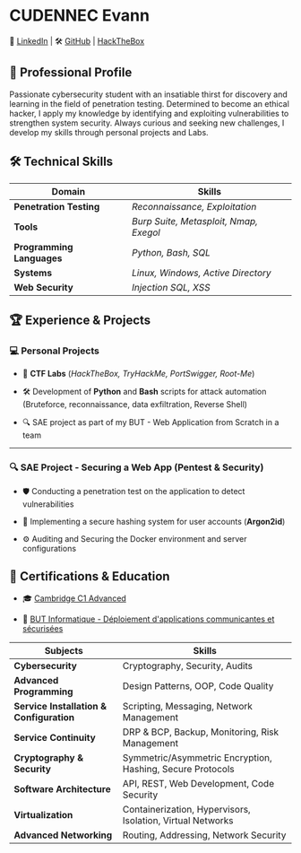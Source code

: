 # CUDENNEC Evann

🔗 [LinkedIn](https://www.linkedin.com/in/evann-cudennec/) | 🛠 [GitHub](https://github.com/DigitalTw1n) | [HackTheBox](https://app.hackthebox.com/users/2126567)


## 🎯 Professional Profile

Passionate cybersecurity student with an insatiable thirst for discovery and learning in the field of penetration testing. Determined to become an ethical hacker, I apply my knowledge by identifying and exploiting vulnerabilities to strengthen system security. Always curious and seeking new challenges, I develop my skills through personal projects and Labs.


## 🛠 Technical Skills
| **Domain** | **Skills** |
|-------------|-----------------|
|**Penetration Testing** | _Reconnaissance, Exploitation_ |
|**Tools** | _Burp Suite, Metasploit, Nmap, Exegol_ |
|**Programming Languages** | _Python, Bash, SQL_ |
|**Systems** | _Linux, Windows, Active Directory_ |
|**Web Security** | _Injection SQL, XSS_ |


## 🏆 Experience & Projects
    

### **💻 Personal Projects**

-   🎯  **CTF Labs** (_HackTheBox, TryHackMe, PortSwigger, Root-Me_)
    
-   🛠 Development of **Python** and **Bash** scripts for attack automation (Bruteforce, reconnaissance, data exfiltration, Reverse Shell)
    
-   🔍 SAE project as part of my BUT - Web Application from Scratch in a team
------

### **🔍 SAE Project - Securing a Web App (Pentest & Security)**

-   🛡 Conducting a penetration test on the application to detect vulnerabilities
    
-   🔐 Implementing a secure hashing system for user accounts (**Argon2id**)
    
-   ⚙ Auditing and Securing the Docker environment and server configurations
    

## 📜 Certifications & Education

-   🎓 [Cambridge C1 Advanced](https://www.cambridgeenglish.org/fr/exams-and-tests/advanced/) 
    
-   🏫 [BUT Informatique - Déploiement d'applications communicantes et sécurisées](https://www.iut-amiens.fr/wp-content/uploads/BUT-INFO.pdf)
	
| **Subjects** | **Skills** |
|-------------|-----------------|
| **Cybersecurity** | Cryptography, Security, Audits  |
| **Advanced Programming** | Design Patterns, OOP, Code Quality |
| **Service Installation & Configuration** | Scripting, Messaging, Network Management |
| **Service Continuity** | DRP & BCP, Backup, Monitoring, Risk Management |
| **Cryptography & Security** | Symmetric/Asymmetric Encryption, Hashing, Secure Protocols  |
| **Software Architecture** | API, REST, Web Development, Code Security |
| **Virtualization** | Containerization, Hypervisors, Isolation, Virtual Networks |
| **Advanced Networking** | Routing, Addressing, Network Security |
